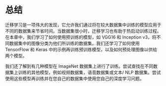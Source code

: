 # 总结

迁移学习是一项伟大的发现，它允许我们通过将在较大数据集中训练的模型应用于不同的数据集来节省时间。当数据集很小时，迁移学习也有助于热启动训练过程。在本章中，我们学习了如何使用预训练的模型，如 VGG16 和 Inception v3，将不同数据集中的图像分类为他们所训练的数据集。我们还学习了如何使用 TensorFlow 和 Keras 中的示例再训练预训练模型，以及如何预处理图像以供给两个模型。

我们还了解到有几种模型在 ImageNet 数据集上进行了训练。尝试查找在不同数据集上训练的其他模型，例如视频数据集，语音数据集或文本/ NLP 数据集。尝试使用这些模型再训练并在您自己的数据集中使用您自己的深度学习问题。